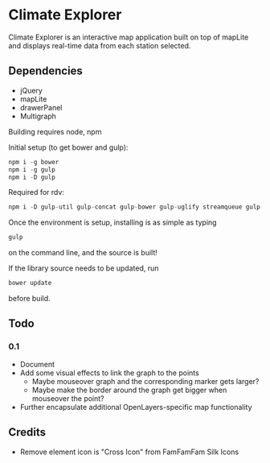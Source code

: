 # Climate Explorer

Climate Explorer is an interactive map application built on top of mapLite 
and displays real-time data from each station selected.

## Dependencies
- jQuery
- mapLite
- drawerPanel
- Multigraph

Building requires node, npm

Initial setup (to get bower and gulp):
```javascript
npm i -g bower
npm i -g gulp
npm i -D gulp
```

Required for rdv:
```javascript
npm i -D gulp-util gulp-concat gulp-bower gulp-uglify streamqueue gulp-filter gulp-flatten gulp-minify-css gulp-inject
```

Once the environment is setup, installing is as simple as typing
```javascript
gulp
```
on the command line, and the source is built!

If the library source needs to be updated, run
```javascript
bower update
```
before build.

## Todo

### 0.1
- Document
- Add some visual effects to link the graph to the points
  - Maybe mouseover graph and the corresponding marker gets larger?
  - Maybe make the border around the graph get bigger when mouseover the point?
- Further encapsulate additional OpenLayers-specific map functionality

## Credits
- Remove element icon is "Cross Icon" from FamFamFam Silk Icons


